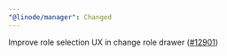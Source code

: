 ```yaml
---
"@linode/manager": Changed
---
```


Improve role selection UX in change role drawer ([#12901](https://github.com/linode/manager/pull/12901))
